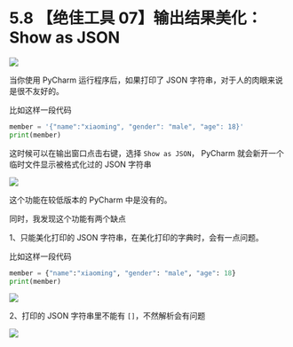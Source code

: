 # 5.8 【绝佳工具 07】输出结果美化：Show as JSON

![](http://image.iswbm.com/20200804124133.png)

当你使用 PyCharm 运行程序后，如果打印了 JSON 字符串，对于人的肉眼来说是很不友好的。

比如这样一段代码

```python
member = '{"name":"xiaoming", "gender": "male", "age": 18}'
print(member)
```

这时候可以在输出窗口点击右键，选择 `Show as JSON`， PyCharm 就会新开一个临时文件显示被格式化过的 JSON 字符串

![](http://image.iswbm.com/20200826084710.png)

这个功能在较低版本的 PyCharm 中是没有的。

同时，我发现这个功能有两个缺点

1、只能美化打印的 JSON 字符串，在美化打印的字典时，会有一点问题。

比如这样一段代码

```python
member = {"name":"xiaoming", "gender": "male", "age": 18}
print(member)
```

![](http://image.iswbm.com/20200826085228.png)

2、打印的 JSON 字符串里不能有 `[]`，不然解析会有问题

![](http://image.iswbm.com/20200826085448.png)

